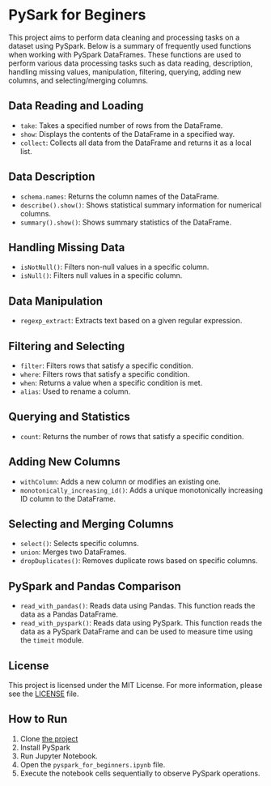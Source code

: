 # PySark for Beginers

This project aims to perform data cleaning and processing tasks on a dataset using PySpark. Below is a summary of frequently used functions when working with PySpark DataFrames. These functions are used to perform various data processing tasks such as data reading, description, handling missing values, manipulation, filtering, querying, adding new columns, and selecting/merging columns.

## Data Reading and Loading

- `take`: Takes a specified number of rows from the DataFrame.
- `show`: Displays the contents of the DataFrame in a specified way.
- `collect`: Collects all data from the DataFrame and returns it as a local list.

## Data Description

- `schema.names`: Returns the column names of the DataFrame.
- `describe().show()`: Shows statistical summary information for numerical columns.
- `summary().show()`: Shows summary statistics of the DataFrame.

## Handling Missing Data

- `isNotNull()`: Filters non-null values in a specific column.
- `isNull()`: Filters null values in a specific column.

## Data Manipulation

- `regexp_extract`: Extracts text based on a given regular expression.

## Filtering and Selecting

- `filter`: Filters rows that satisfy a specific condition.
- `where`: Filters rows that satisfy a specific condition.
- `when`: Returns a value when a specific condition is met.
- `alias`: Used to rename a column.

## Querying and Statistics

- `count`: Returns the number of rows that satisfy a specific condition.

## Adding New Columns

- `withColumn`: Adds a new column or modifies an existing one.
- `monotonically_increasing_id()`: Adds a unique monotonically increasing ID column to the DataFrame.

## Selecting and Merging Columns

- `select()`: Selects specific columns.
- `union`: Merges two DataFrames.
- `dropDuplicates()`: Removes duplicate rows based on specific columns.

## PySpark and Pandas Comparison

- `read_with_pandas()`: Reads data using Pandas. This function reads the data as a Pandas DataFrame.
- `read_with_pyspark()`: Reads data using PySpark. This function reads the data as a PySpark DataFrame and can be used to measure time using the `timeit` module.

## License

This project is licensed under the MIT License. For more information, please see the [LICENSE](LICENSE) file.

## How to Run

1. Clone <a href="https://github.com/EmrullahCelk/PySpark.git">the project</a>
2. Install PySpark
3. Run Jupyter Notebook.
4. Open the `pyspark_for_beginners.ipynb` file.
5. Execute the notebook cells sequentially to observe PySpark operations.

